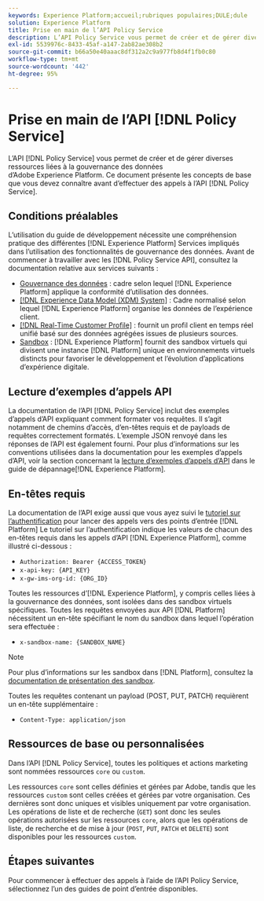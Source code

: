 ```yaml
---
keywords: Experience Platform;accueil;rubriques populaires;DULE;dule
solution: Experience Platform
title: Prise en main de l’API Policy Service
description: L’API Policy Service vous permet de créer et de gérer diverses ressources liées à la gouvernance des données d’Adobe Experience Platform. Ce document présente les concepts de base que vous devez connaître avant d’effectuer des appels à l’API Policy Service.
exl-id: 5539976c-8433-45af-a147-2ab82ae308b2
source-git-commit: b66a50e40aaac8df312a2c9a977fb8d4f1fb0c80
workflow-type: tm+mt
source-wordcount: '442'
ht-degree: 95%

---
```


# Prise en main de l’API [!DNL Policy Service]

L’API [!DNL Policy Service] vous permet de créer et de gérer diverses ressources liées à la gouvernance des données d’Adobe Experience Platform. Ce document présente les concepts de base que vous devez connaître avant d’effectuer des appels à l’API [!DNL Policy Service].

## Conditions préalables

L’utilisation du guide de développement nécessite une compréhension pratique des différentes [!DNL Experience Platform] Services impliqués dans l’utilisation des fonctionnalités de gouvernance des données. Avant de commencer à travailler avec les [!DNL Policy Service API], consultez la documentation relative aux services suivants :

* [Gouvernance des données](../home.md) : cadre selon lequel [!DNL Experience Platform] applique la conformité d’utilisation des données.
* [[!DNL Experience Data Model (XDM) System]](../../xdm/home.md) : Cadre normalisé selon lequel [!DNL Experience Platform] organise les données de l’expérience client.
* [[!DNL Real-Time Customer Profile]](../../profile/home.md) : fournit un profil client en temps réel unifié basé sur des données agrégées issues de plusieurs sources.
* [Sandbox](../../sandboxes/home.md) : [!DNL Experience Platform] fournit des sandbox virtuels qui divisent une instance [!DNL Platform] unique en environnements virtuels distincts pour favoriser le développement et l’évolution d’applications d’expérience digitale.

## Lecture d’exemples d’appels API

La documentation de l’API [!DNL Policy Service] inclut des exemples d’appels d’API expliquant comment formater vos requêtes. Il s’agit notamment de chemins d’accès, d’en-têtes requis et de payloads de requêtes correctement formatés. L’exemple JSON renvoyé dans les réponses de l’API est également fourni. Pour plus d’informations sur les conventions utilisées dans la documentation pour les exemples d’appels d’API, voir la section concernant la [lecture d’exemples d’appels d’API](../../landing/troubleshooting.md#how-do-i-format-an-api-request) dans le guide de dépannage[!DNL Experience Platform].

## En-têtes requis

La documentation de l’API exige aussi que vous ayez suivi le [tutoriel sur l’authentification](https://experienceleague.adobe.com/docs/experience-platform/landing/platform-apis/api-authentication.html?lang=fr#platform-apis) pour lancer des appels vers des points d’entrée [!DNL Platform] Le tutoriel sur l’authentification indique les valeurs de chacun des en-têtes requis dans les appels d’API [!DNL Experience Platform], comme illustré ci-dessous :

* `Authorization: Bearer {ACCESS_TOKEN}`
* `x-api-key: {API_KEY}`
* `x-gw-ims-org-id: {ORG_ID}`

Toutes les ressources d’[!DNL Experience Platform], y compris celles liées à la gouvernance des données, sont isolées dans des sandbox virtuels spécifiques. Toutes les requêtes envoyées aux API [!DNL Platform] nécessitent un en-tête spécifiant le nom du sandbox dans lequel l’opération sera effectuée :

* `x-sandbox-name: {SANDBOX_NAME}`

>[!NOTE]
>
>Pour plus d’informations sur les sandbox dans [!DNL Platform], consultez la [documentation de présentation des sandbox](../../sandboxes/home.md).

Toutes les requêtes contenant un payload (POST, PUT, PATCH) requièrent un en-tête supplémentaire :

* `Content-Type: application/json`

## Ressources de base ou personnalisées

Dans l’API [!DNL Policy Service], toutes les politiques et actions marketing sont nommées ressources `core` ou `custom`.

Les ressources `core` sont celles définies et gérées par Adobe, tandis que les ressources `custom` sont celles créées et gérées par votre organisation. Ces dernières sont donc uniques et visibles uniquement par votre organisation. Les opérations de liste et de recherche (`GET`) sont donc les seules opérations autorisées sur les ressources `core`, alors que les opérations de liste, de recherche et de mise à jour (`POST`, `PUT`, `PATCH` et `DELETE`) sont disponibles pour les ressources `custom`.

## Étapes suivantes

Pour commencer à effectuer des appels à l’aide de l’API Policy Service, sélectionnez l’un des guides de point d’entrée disponibles.
